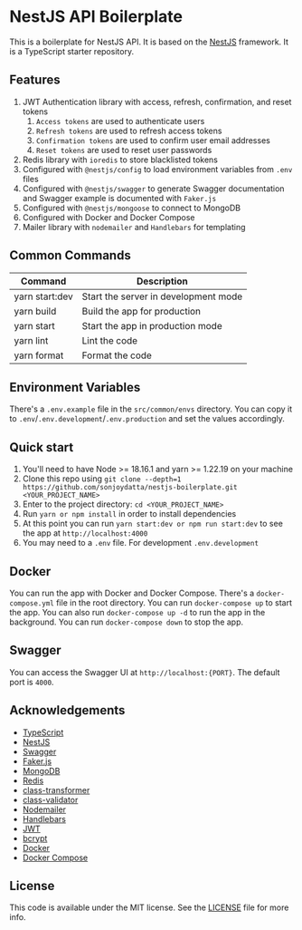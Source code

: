# NestJS API Boilerplate

This is a boilerplate for NestJS API. It is based on the [NestJS](https://nestjs.com/) framework. It is a TypeScript starter repository.

## Features

1. JWT Authentication library with access, refresh, confirmation, and reset tokens
   1. `Access tokens` are used to authenticate users
   2. `Refresh tokens` are used to refresh access tokens
   3. `Confirmation tokens` are used to confirm user email addresses
   4. `Reset tokens` are used to reset user passwords
2. Redis library with `ioredis` to store blacklisted tokens
3. Configured with `@nestjs/config` to load environment variables from `.env` files
4. Configured with `@nestjs/swagger` to generate Swagger documentation and Swagger example is documented with `Faker.js`
5. Configured with `@nestjs/mongoose` to connect to MongoDB
6. Configured with Docker and Docker Compose
7. Mailer library with `nodemailer` and `Handlebars` for templating

## Common Commands

| Command        | Description                          |
| -------------- | ------------------------------------ |
| yarn start:dev | Start the server in development mode |
| yarn build     | Build the app for production         |
| yarn start     | Start the app in production mode     |
| yarn lint      | Lint the code                        |
| yarn format    | Format the code                      |

## Environment Variables

There's a `.env.example` file in the `src/common/envs` directory. You can copy it to `.env`/`.env.development`/`.env.production` and set the values accordingly.

## Quick start

1. You'll need to have Node >= 18.16.1 and yarn >= 1.22.19 on your machine
2. Clone this repo using `git clone --depth=1 https://github.com/sonjoydatta/nestjs-boilerplate.git <YOUR_PROJECT_NAME>`
3. Enter to the project directory: `cd <YOUR_PROJECT_NAME>`
4. Run `yarn or npm install` in order to install dependencies
5. At this point you can run `yarn start:dev or npm run start:dev` to see the app at `http://localhost:4000`
6. You may need to a `.env` file. For development `.env.development`

## Docker

You can run the app with Docker and Docker Compose. There's a `docker-compose.yml` file in the root directory. You can run `docker-compose up` to start the app. You can also run `docker-compose up -d` to run the app in the background. You can run `docker-compose down` to stop the app.

## Swagger

You can access the Swagger UI at `http://localhost:{PORT}`. The default port is `4000`.

## Acknowledgements

- [TypeScript](https://www.typescriptlang.org/)
- [NestJS](https://nestjs.com/)
- [Swagger](https://swagger.io/)
- [Faker.js](https://fakerjs.dev)
- [MongoDB](https://www.mongodb.com/)
- [Redis](https://redis.io/)
- [class-transformer](https://www.npmjs.com/package/class-transformer)
- [class-validator](https://www.npmjs.com/package/class-validator)
- [Nodemailer](https://nodemailer.com/about/)
- [Handlebars](https://handlebarsjs.com/)
- [JWT](https://jwt.io/)
- [bcrypt](https://www.npmjs.com/package/bcrypt)
- [Docker](https://www.docker.com/)
- [Docker Compose](https://docs.docker.com/compose/)

## License

This code is available under the MIT license. See the [LICENSE](LICENSE.md) file for more info.
